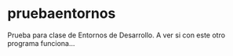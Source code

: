 # pruebaentornos
Prueba para clase de Entornos de Desarrollo.
A ver si con este otro programa funciona...